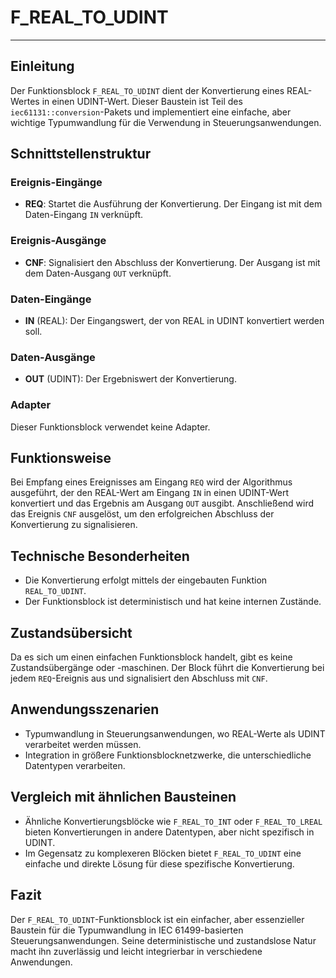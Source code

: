 # F_REAL_TO_UDINT

* * * * * * * * * *
## Einleitung
Der Funktionsblock `F_REAL_TO_UDINT` dient der Konvertierung eines REAL-Wertes in einen UDINT-Wert. Dieser Baustein ist Teil des `iec61131::conversion`-Pakets und implementiert eine einfache, aber wichtige Typumwandlung für die Verwendung in Steuerungsanwendungen.

## Schnittstellenstruktur
### **Ereignis-Eingänge**
- **REQ**: Startet die Ausführung der Konvertierung. Der Eingang ist mit dem Daten-Eingang `IN` verknüpft.

### **Ereignis-Ausgänge**
- **CNF**: Signalisiert den Abschluss der Konvertierung. Der Ausgang ist mit dem Daten-Ausgang `OUT` verknüpft.

### **Daten-Eingänge**
- **IN** (REAL): Der Eingangswert, der von REAL in UDINT konvertiert werden soll.

### **Daten-Ausgänge**
- **OUT** (UDINT): Der Ergebniswert der Konvertierung.

### **Adapter**
Dieser Funktionsblock verwendet keine Adapter.

## Funktionsweise
Bei Empfang eines Ereignisses am Eingang `REQ` wird der Algorithmus ausgeführt, der den REAL-Wert am Eingang `IN` in einen UDINT-Wert konvertiert und das Ergebnis am Ausgang `OUT` ausgibt. Anschließend wird das Ereignis `CNF` ausgelöst, um den erfolgreichen Abschluss der Konvertierung zu signalisieren.

## Technische Besonderheiten
- Die Konvertierung erfolgt mittels der eingebauten Funktion `REAL_TO_UDINT`.
- Der Funktionsblock ist deterministisch und hat keine internen Zustände.

## Zustandsübersicht
Da es sich um einen einfachen Funktionsblock handelt, gibt es keine Zustandsübergänge oder -maschinen. Der Block führt die Konvertierung bei jedem `REQ`-Ereignis aus und signalisiert den Abschluss mit `CNF`.

## Anwendungsszenarien
- Typumwandlung in Steuerungsanwendungen, wo REAL-Werte als UDINT verarbeitet werden müssen.
- Integration in größere Funktionsblocknetzwerke, die unterschiedliche Datentypen verarbeiten.

## Vergleich mit ähnlichen Bausteinen
- Ähnliche Konvertierungsblöcke wie `F_REAL_TO_INT` oder `F_REAL_TO_LREAL` bieten Konvertierungen in andere Datentypen, aber nicht spezifisch in UDINT.
- Im Gegensatz zu komplexeren Blöcken bietet `F_REAL_TO_UDINT` eine einfache und direkte Lösung für diese spezifische Konvertierung.

## Fazit
Der `F_REAL_TO_UDINT`-Funktionsblock ist ein einfacher, aber essenzieller Baustein für die Typumwandlung in IEC 61499-basierten Steuerungsanwendungen. Seine deterministische und zustandslose Natur macht ihn zuverlässig und leicht integrierbar in verschiedene Anwendungen.